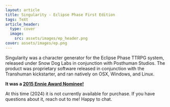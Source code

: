 ```yaml
---
layout: article
title: Singularity - Eclipse Phase First Edition
tags: TeXt
article_header:
  type: cover
  image:
    src: assets/images/ep_header.png
cover: assets/images/ep.png
---
```


Singularity was a character generator for the Eclipse Phase TTRPG system, released under Snow Dog Labs in conjunction with Posthuman Studios. The product was proprietary software released in conjunction with the Transhuman kickstarter, and ran natively on OSX, Windows, and Linux.

**It was a [2015 Ennie Award Nominee!](https://ennie-awards.com/portfolio-item/2015-nominees-and-winners/)**

At this time (2024) it is not currently available for purchase. If you have questions about it, reach out to me!  Happy to chat.